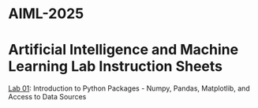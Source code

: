 # AIML-2025
# Artificial Intelligence and Machine Learning Lab Instruction Sheets
[Lab 01](): Introduction to Python Packages - Numpy, Pandas, Matplotlib, and Access to Data Sources
